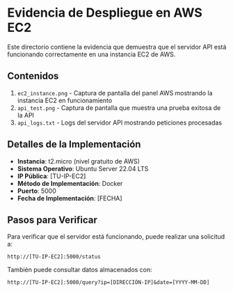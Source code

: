 # Evidencia de Despliegue en AWS EC2

Este directorio contiene la evidencia que demuestra que el servidor API está funcionando correctamente en una instancia EC2 de AWS.

## Contenidos

1. `ec2_instance.png` - Captura de pantalla del panel AWS mostrando la instancia EC2 en funcionamiento
2. `api_test.png` - Captura de pantalla que muestra una prueba exitosa de la API
3. `api_logs.txt` - Logs del servidor API mostrando peticiones procesadas

## Detalles de la Implementación

- **Instancia**: t2.micro (nivel gratuito de AWS)
- **Sistema Operativo**: Ubuntu Server 22.04 LTS
- **IP Pública**: [TU-IP-EC2]
- **Método de Implementación**: Docker
- **Puerto**: 5000
- **Fecha de Implementación**: [FECHA]

## Pasos para Verificar

Para verificar que el servidor está funcionando, puede realizar una solicitud a:

```
http://[TU-IP-EC2]:5000/status
```

También puede consultar datos almacenados con:

```
http://[TU-IP-EC2]:5000/query?ip=[DIRECCIÓN-IP]&date=[YYYY-MM-DD]
```
